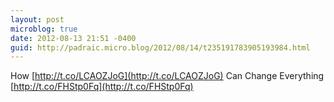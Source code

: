 ```yaml
---
layout: post
microblog: true
date: 2012-08-13 21:51 -0400
guid: http://padraic.micro.blog/2012/08/14/t235191783905193984.html
---
```

How [http://t.co/LCAOZJoG](http://t.co/LCAOZJoG) Can Change Everything [http://t.co/FHStp0Fq](http://t.co/FHStp0Fq)

